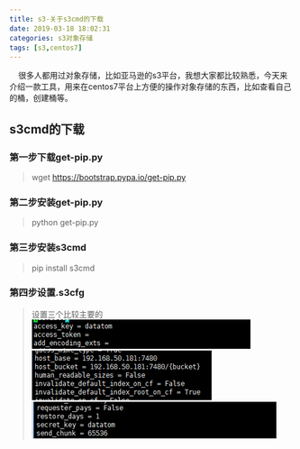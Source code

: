 ```yaml
---
title: s3-关于s3cmd的下载
date: 2019-03-18 18:02:31
categories: s3对象存储
tags: [s3,centos7]
---
```


&nbsp;&nbsp;&nbsp;&nbsp;很多人都用过对象存储，比如亚马逊的s3平台，我想大家都比较熟悉，今天来介绍一款工具，用来在centos7平台上方便的操作对象存储的东西，比如查看自己的桶，创建桶等。

## s3cmd的下载 ##

### 第一步下载get-pip.py
>wget  https://bootstrap.pypa.io/get-pip.py

### 第二步安装get-pip.py
>python get-pip.py

### 第三步安装s3cmd
>pip install s3cmd

### 第四步设置.s3cfg
>设置三个比较主要的  
>![设置access_key](/images/access_key.png)  
>![设置host_bucket](/images/host_bucket.png)  
>![设置secret_key](/images/secret_key.png)  


